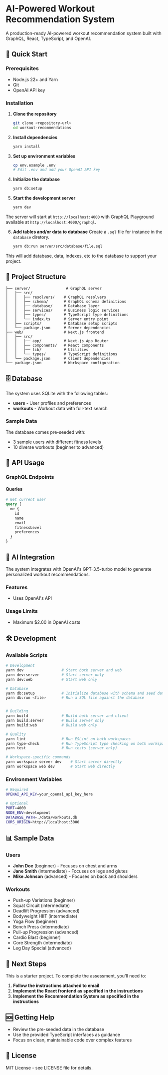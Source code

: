 # AI-Powered Workout Recommendation System

A production-ready AI-powered workout recommendation system built with GraphQL, React, TypeScript, and OpenAI.

## 🚀 Quick Start

### Prerequisites

- Node.js 22+ and Yarn
- Git
- OpenAI API key

### Installation

1. **Clone the repository**

   ```bash
   git clone <repository-url>
   cd workout-recommendations
   ```

2. **Install dependencies**

   ```bash
   yarn install
   ```

3. **Set up environment variables**

   ```bash
   cp env.example .env
   # Edit .env and add your OpenAI API key
   ```

4. **Initialize the database**

   ```bash
   yarn db:setup
   ```

5. **Start the development server**
   ```bash
   yarn dev
   ```

The server will start at `http://localhost:4000` with GraphQL Playground available at `http://localhost:4000/graphql`.

6. **Add tables and/or data to database**
   Create a `.sql` file for instance in the `database` diretory.
   ```bash
   yarn db:run server/src/database/file.sql
   ```

This will add database, data, indexes, etc to the database to support your project.

## 📁 Project Structure

```
├── server/                # GraphQL server
│   ├── src/
│   │   ├── resolvers/    # GraphQL resolvers
│   │   ├── schema/       # GraphQL schema definitions
│   │   ├── database/     # Database layer
│   │   ├── services/     # Business logic services
│   │   ├── types/        # TypeScript type definitions
│   │   └── index.ts      # Server entry point
│   ├── scripts/          # Database setup scripts
│   └── package.json      # Server dependencies
├── web/                  # Next.js frontend
│   ├── src/
│   │   ├── app/          # Next.js App Router
│   │   ├── components/   # React components
│   │   ├── lib/          # Utilities
│   │   └── types/        # TypeScript definitions
│   └── package.json      # Client dependencies
└── package.json          # Workspace configuration
```

## 🗄️ Database

The system uses SQLite with the following tables:

- **users** - User profiles and preferences
- **workouts** - Workout data with full-text search

### Sample Data

The database comes pre-seeded with:

- 3 sample users with different fitness levels
- 10 diverse workouts (beginner to advanced)

## 🔧 API Usage

### GraphQL Endpoints

#### Queries

```graphql
# Get current user
query {
  me {
    id
    name
    email
    fitnessLevel
    preferences
  }
}
```

## 🤖 AI Integration

The system integrates with OpenAI's GPT-3.5-turbo model to generate personalized workout recommendations.

### Features

- Uses OpenAI's API

### Usage Limits

- Maximum $2.00 in OpenAI costs

## 🛠️ Development

### Available Scripts

```bash
# Development
yarn dev                 # Start both server and web
yarn dev:server          # Start server only
yarn dev:web             # Start web only

# Database
yarn db:setup            # Initialize database with schema and seed data
yarn db:run <file>       # Run a SQL file against the database


# Building
yarn build               # Build both server and client
yarn build:server        # Build server only
yarn build:web           # Build web only

# Quality
yarn lint                # Run ESLint on both workspaces
yarn type-check          # Run TypeScript type checking on both workspaces
yarn test                # Run tests (server only)

# Workspace-specific commands
yarn workspace server dev    # Start server directly
yarn workspace web dev       # Start web directly
```

### Environment Variables

```bash
# Required
OPENAI_API_KEY=your_openai_api_key_here

# Optional
PORT=4000
NODE_ENV=development
DATABASE_PATH=./data/workouts.db
CORS_ORIGIN=http://localhost:3000
```

## 📊 Sample Data

### Users

- **John Doe** (beginner) - Focuses on chest and arms
- **Jane Smith** (intermediate) - Focuses on legs and glutes
- **Mike Johnson** (advanced) - Focuses on back and shoulders

### Workouts

- Push-up Variations (beginner)
- Squat Circuit (intermediate)
- Deadlift Progression (advanced)
- Bodyweight HIIT (intermediate)
- Yoga Flow (beginner)
- Bench Press (intermediate)
- Pull-up Progression (advanced)
- Cardio Blast (beginner)
- Core Strength (intermediate)
- Leg Day Special (advanced)

## 🎯 Next Steps

This is a starter project. To complete the assessment, you'll need to:

1. **Follow the instructions attached to email**
2. **Implement the React frontend as specified in the instructions**
3. **Implement the Recommendation System as specified in the instructions**

## 🆘 Getting Help

- Review the pre-seeded data in the database
- Use the provided TypeScript interfaces as guidance
- Focus on clean, maintainable code over complex features

## 📝 License

MIT License - see LICENSE file for details.
